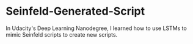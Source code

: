 # Seinfeld-Generated-Script
In Udacity's Deep Learning Nanodegree, I learned how to use LSTMs to mimic Seinfeld scripts to create new scripts.
